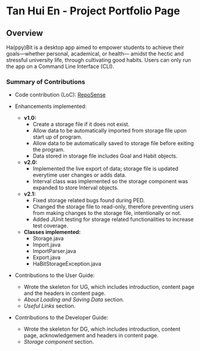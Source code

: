 # Tan Hui En - Project Portfolio Page

## Overview

Ha(ppy)Bit is a desktop app aimed to empower students to achieve their goals—whether personal, academical, or health—
amidst the hectic and stressful university life, through cultivating good habits. 
Users can only run the app on a Command Line Interface (CLI).

### Summary of Contributions

* Code contribution (LoC): [RepoSense](https://nus-cs2113-ay2122s1.github.io/tp-dashboard/?search=huien77&sort=groupTitle&sortWithin=title&timeframe=commit&mergegroup=&groupSelect=groupByRepos&breakdown=true&checkedFileTypes=docs~functional-code~test-code~other&since=2021-09-25&tabOpen=true&tabType=authorship&tabAuthor=huien77&tabRepo=AY2122S1-CS2113T-F14-1%2Ftp%5Bmaster%5D&authorshipIsMergeGroup=false&authorshipFileTypes=docs~functional-code~test-code&authorshipIsBinaryFileTypeChecked=false&zFR=false)


* Enhancements implemented:
  * **v1.0:**
    * Create a storage file if it does not exist.
    * Allow data to be automatically imported from storage file upon start up of program.
    * Allow data to be automatically saved to storage file before exiting the program.
    * Data stored in storage file includes Goal and Habit objects.
  * **v2.0:**
    * Implemented the live export of data; storage file is updated everytime user changes or adds data.
    * Interval class was implemented so the storage component was expanded to store Interval objects.
  * **v2.1:**
    * Fixed storage related bugs found during PED.
    * Changed the storage file to read-only, therefore preventing users from making changes to the storage file, 
    intentionally or not.
    * Added JUnit testing for storage related functionalities to increase test coverage.
  * **Classes implemented:**
    * Storage.java
    * Import.java
    * ImportParser.java
    * Export.java
    * HaBitStorageException.java

    
* Contributions to the User Guide:
  * Wrote the skeleton for UG, which includes introduction, content page and the headers in content page.
  * _About Loading and Saving Data_ section.
  * _Useful Links_ section.



* Contributions to the Developer Guide:
  * Wrote the skeleton for DG, which includes introduction, content page, acknowledgement and
  headers in content page.
  * _Storage component_ section.